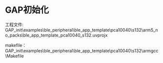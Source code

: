 # GAP初始化







工程文件: GAP_init\examples\ble_peripheral\ble_app_template\pca10040\s132\arm5_no_packs\ble_app_template_pca10040_s132.uvprojx

makefile：GAP_init\examples\ble_peripheral\ble_app_template\pca10040\s132\armgcc\Makefile

